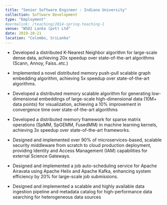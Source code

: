 ```yaml
---
title: "Senior Software Engineer : Indiana University"
collection: Software Development
type: "Employment"
#permalink: /teaching/2014-spring-teaching-1
venue: "WSO2 Lanka (pvt) Ltd"
date: 2019-10-21
location: "Colombo, SriLanka"
---
```


-  Developed a distributed K-Nearest Neighbor algorithm for large-scale dense data,
achieving 20x speedup over state-of-the-art algorithms (Scann, Annoy, Faiss..etc.)

-  Implemented a novel distributed memory push-pull scalable graph embedding
algorithm, achieving 5x speedup over state-of-the-art algorithms.

-  Developed a distributed memory scalable algorithm for generating low-dimensional
embeddings of large-scale high-dimensional data (10M+ data points) for
visualization, achieving a 10% improvement in convergence time over
state-of-the-art algorithms


-  Developed a distributed memory framework for sparse matrix operations (SpMM,
SpGEMM, FusedMM) in machine learning kernels, achieving 3x speedup over
state-of-the-art frameworks.

- Designed and implemented over 90% of microservices-based, scalable security
middleware from scratch to cloud production deployment, providing Identity and
Access Management (IAM) capabilities for external Science Gateways.

- Designed and implemented a job auto-scheduling service for Apache Airavata
using Apache Helix and Apache Kafka, enhancing system efficiency by 20% for
large-scale job submissions.

- Designed and implemented a scalable and highly available data ingestion pipeline
and metadata catalog for high-performance data searching for heterogeneous data
sources